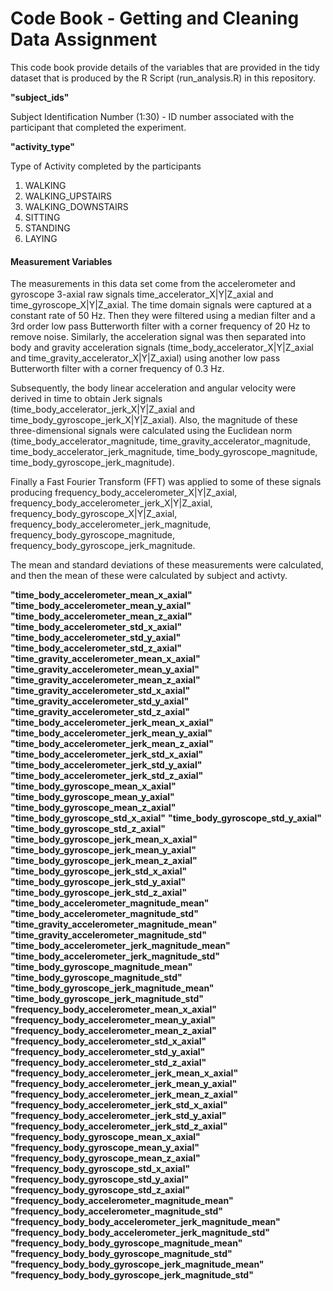 
# Code Book - Getting and Cleaning Data Assignment 

This code book provide details of the variables that are provided in the tidy dataset that is produced by the R Script (run_analysis.R) in this repository. 

**"subject_ids"**      
 
Subject Identification Number (1:30) - ID number associated with the participant that completed the experiment. 
          
**"activity_type"**     

Type of Activity completed by the participants 

1. WALKING      
2. WALKING_UPSTAIRS
3. WALKING_DOWNSTAIRS
4. SITTING
5. STANDING
6. LAYING
       
#### Measurement Variables       

The measurements in this data set come from the accelerometer and gyroscope 3-axial raw signals time_accelerator_X|Y|Z_axial and time_gyroscope_X|Y|Z_axial. The time domain signals were captured at a constant rate of 50 Hz. Then they were filtered using a median filter and a 3rd order low pass Butterworth filter with a corner frequency of 20 Hz to remove noise. Similarly, the acceleration signal was then separated into body and gravity acceleration signals (time_body_accelerator_X|Y|Z_axial and time_gravity_accelerator_X|Y|Z_axial) using another low pass Butterworth filter with a corner frequency of 0.3 Hz. 

Subsequently, the body linear acceleration and angular velocity were derived in time to obtain Jerk signals (time_body_accelerator_jerk_X|Y|Z_axial and time_body_gyroscope_jerk_X|Y|Z_axial). Also, the magnitude of these three-dimensional signals were calculated using the Euclidean norm (time_body_accelerator_magnitude, time_gravity_accelerator_magnitude, time_body_accelerator_jerk_magnitude, time_body_gyroscope_magnitude, time_body_gyroscope_jerk_magnitude). 

Finally a Fast Fourier Transform (FFT) was applied to some of these signals producing frequency_body_accelerometer_X|Y|Z_axial, frequency_body_accelerometer_jerk_X|Y|Z_axial, frequency_body_gyroscope_X|Y|Z_axial, frequency_body_accelerometer_jerk_magnitude, frequency_body_gyroscope_magnitude, frequency_body_gyroscope_jerk_magnitude.

The mean and standard deviations of these measurements were calculated, and then the mean of these were calculated by subject and activty.

**"time_body_accelerometer_mean_x_axial"**     
**"time_body_accelerometer_mean_y_axial"**    
**"time_body_accelerometer_mean_z_axial"**
**"time_body_accelerometer_std_x_axial"**                  
**"time_body_accelerometer_std_y_axial"**                  
**"time_body_accelerometer_std_z_axial"**                  
**"time_gravity_accelerometer_mean_x_axial"**     
**"time_gravity_accelerometer_mean_y_axial"**  
**"time_gravity_accelerometer_mean_z_axial"**               
**"time_gravity_accelerometer_std_x_axial"**
**"time_gravity_accelerometer_std_y_axial"**
**"time_gravity_accelerometer_std_z_axial"**
**"time_body_accelerometer_jerk_mean_x_axial"**
**"time_body_accelerometer_jerk_mean_y_axial"**
**"time_body_accelerometer_jerk_mean_z_axial"**
**"time_body_accelerometer_jerk_std_x_axial"** 
**"time_body_accelerometer_jerk_std_y_axial"** 
**"time_body_accelerometer_jerk_std_z_axial"** 
**"time_body_gyroscope_mean_x_axial"**
**"time_body_gyroscope_mean_y_axial"**
**"time_body_gyroscope_mean_z_axial"**
**"time_body_gyroscope_std_x_axial"**
**"time_body_gyroscope_std_y_axial"**
**"time_body_gyroscope_std_z_axial"**
**"time_body_gyroscope_jerk_mean_x_axial"**
**"time_body_gyroscope_jerk_mean_y_axial"**
**"time_body_gyroscope_jerk_mean_z_axial"**
**"time_body_gyroscope_jerk_std_x_axial"**
**"time_body_gyroscope_jerk_std_y_axial"**
**"time_body_gyroscope_jerk_std_z_axial"**
**"time_body_accelerometer_magnitude_mean"**
**"time_body_accelerometer_magnitude_std"**  
**"time_gravity_accelerometer_magnitude_mean"**            
**"time_gravity_accelerometer_magnitude_std"**             
**"time_body_accelerometer_jerk_magnitude_mean"**          
**"time_body_accelerometer_jerk_magnitude_std"**           
**"time_body_gyroscope_magnitude_mean"**                
**"time_body_gyroscope_magnitude_std"**                   
**"time_body_gyroscope_jerk_magnitude_mean"**              
**"time_body_gyroscope_jerk_magnitude_std"**               
**"frequency_body_accelerometer_mean_x_axial"**          
**"frequency_body_accelerometer_mean_y_axial"**            
**"frequency_body_accelerometer_mean_z_axial"**            
**"frequency_body_accelerometer_std_x_axial"**             
**"frequency_body_accelerometer_std_y_axial"**             
**"frequency_body_accelerometer_std_z_axial"**             
**"frequency_body_accelerometer_jerk_mean_x_axial"**       
**"frequency_body_accelerometer_jerk_mean_y_axial"**       
**"frequency_body_accelerometer_jerk_mean_z_axial"**       
**"frequency_body_accelerometer_jerk_std_x_axial"**      
**"frequency_body_accelerometer_jerk_std_y_axial"**        
**"frequency_body_accelerometer_jerk_std_z_axial"**        
**"frequency_body_gyroscope_mean_x_axial"**                
**"frequency_body_gyroscope_mean_y_axial"**                
**"frequency_body_gyroscope_mean_z_axial"**                
**"frequency_body_gyroscope_std_x_axial"**                 
**"frequency_body_gyroscope_std_y_axial"**                 
**"frequency_body_gyroscope_std_z_axial"**                 
**"frequency_body_accelerometer_magnitude_mean"**          
**"frequency_body_accelerometer_magnitude_std"**           
**"frequency_body_body_accelerometer_jerk_magnitude_mean"**
**"frequency_body_body_accelerometer_jerk_magnitude_std"** 
**"frequency_body_body_gyroscope_magnitude_mean"**         
**"frequency_body_body_gyroscope_magnitude_std"**          
**"frequency_body_body_gyroscope_jerk_magnitude_mean"**    
**"frequency_body_body_gyroscope_jerk_magnitude_std"**    
